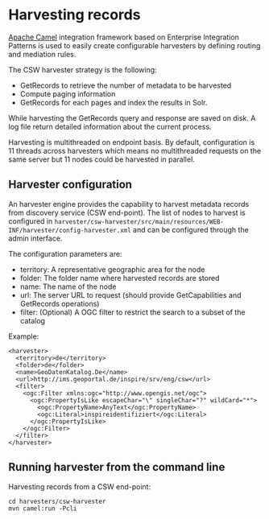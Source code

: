 # Harvesting records


[Apache Camel](http://camel.apache.org/) integration framework based on 
Enterprise Integration Patterns is used to easily create configurable harvesters 
by defining routing and mediation rules.

The CSW harvester strategy is the following:
* GetRecords to retrieve the number of metadata to be harvested
* Compute paging information
* GetRecords for each pages and index the results in Solr.


While harvesting the GetRecords query and response are saved on disk. 
A log file return detailed information about the current process.


Harvesting is multithreaded on endpoint basis. By default, configuration 
is 11 threads across harvesters which means no multithreaded requests 
on the same server but 11 nodes could be harvested in parallel. 


## Harvester configuration

An harvester engine provides the capability to harvest metadata records 
from discovery service (CSW end-point).
The list of nodes to harvest is configured in 
```harvester/csw-harvester/src/main/resources/WEB-INF/harvester/config-harvester.xml```
and can be configured through the admin interface.


The configuration parameters are:

* territory: A representative geographic area for the node
* folder: The folder name where harvested records are stored
* name: The name of the node
* url: The server URL to request (should provide GetCapabilities and GetRecords operations)
* filter: (Optional) A OGC filter to restrict the search to a subset of the catalog


Example:

```
<harvester>
  <territory>de</territory>
  <folder>de</folder>
  <name>GeoDatenKatalog.De</name>
  <url>http://ims.geoportal.de/inspire/srv/eng/csw</url>
  <filter>
    <ogc:Filter xmlns:ogc="http://www.opengis.net/ogc">
      <ogc:PropertyIsLike escapeChar="\" singleChar="?" wildCard="*">
        <ogc:PropertyName>AnyText</ogc:PropertyName>
        <ogc:Literal>inspireidentifiziert</ogc:Literal>
      </ogc:PropertyIsLike>
    </ogc:Filter>
  </filter>
</harvester>
```

## Running harvester from the command line


Harvesting records from a CSW end-point:

```
cd harvesters/csw-harvester
mvn camel:run -Pcli
```
